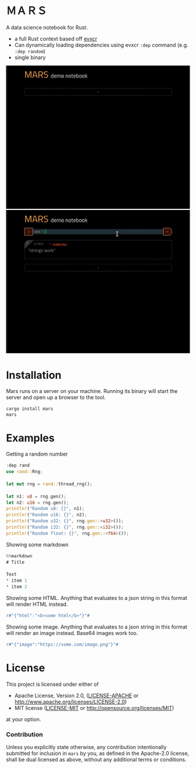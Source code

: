 # ＭＡＲＳ

A data science notebook for Rust.

* a full Rust context based off [evxcr](https://github.com/google/evcxr) 
* Can dynamically loading dependencies using evxcr `:dep` command (e.g. `:dep random`)
* single binary

![](vid1.gif)
![](vid2.gif)

# Installation

Mars runs on a server on your machine. Running its binary will start the server and open up a browser to the tool.

```
cargo install mars
mars
```

# Examples

Getting a random number

```rust
:dep rand
use rand::Rng;

let mut rng = rand::thread_rng();

let n1: u8 = rng.gen();
let n2: u16 = rng.gen();
println!("Random u8: {}", n1);
println!("Random u16: {}", n2);
println!("Random u32: {}", rng.gen::<u32>());
println!("Random i32: {}", rng.gen::<i32>());
println!("Random float: {}", rng.gen::<f64>());
```

Showing some markdown

```rust
%%markdown
# Title

Text 
* item 1
* item 2
```

Showing some HTML.  Anything that evaluates to a json string in this format will render HTML instead.

```rust
r#"{"html":"<b>some html</b>"}"#
```

Showing some image.  Anything that evaluates to a json string in this format will render an image instead. Base64 images work too.

```rust
r#"{"image":"https://some.com/image.png"}"#
```


# License

This project is licensed under either of

 * Apache License, Version 2.0, ([LICENSE-APACHE](LICENSE-APACHE) or
   http://www.apache.org/licenses/LICENSE-2.0)
 * MIT license ([LICENSE-MIT](LICENSE-MIT) or
   http://opensource.org/licenses/MIT)

at your option.


### Contribution

Unless you explicitly state otherwise, any contribution intentionally submitted
for inclusion in `mars` by you, as defined in the Apache-2.0 license, shall be
dual licensed as above, without any additional terms or conditions.
